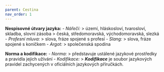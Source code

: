 ```yaml
---
parent: Cestina
nav_order: 1
---
```

**Nespisovné útvary jazyka:**
	- *Nářečí:*
		> území, hláskosloví, tvarosloví, skladba, slovní zásoba
		> česká, středomoravská, východomoravská, slezká
	- *Profesní mluva:*
		> slova, fráze spojené s profesí
	- *Slang:*
		> slova, fráze spojené s koníčkem
	- *Argot:*
		> společenská spodina
		
**Norma a kodifikace:**
	- *Norma:*
		> představuje ustálené jazykové prostředky a pravidla jejich užívání
	- *Kodifikace:*
		> ***Kodifikace*** je soubor jazykových pravidel zachycených v oficiálních jazykových příručkách. 